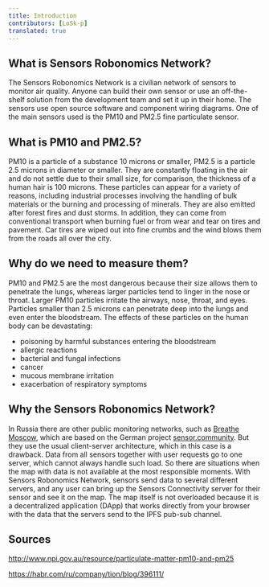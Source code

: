 ```yaml
---
title: Introduction 
contributors: [LoSk-p]
translated: true
---
```


## What is Sensors Robonomics Network?

The Sensors Robonomics Network is a civilian network of sensors to monitor air quality. Anyone can build their own sensor or use an off-the-shelf solution from the development team and set it up in their home. The sensors use open source software and component wiring diagrams. One of the main sensors used is the PM10 and PM2.5 fine particulate sensor.

## What is PM10 and PM2.5?

PM10 is a particle of a substance 10 microns or smaller, PM2.5 is a particle 2.5 microns in diameter or smaller. They are constantly floating in the air and do not settle due to their small size, for comparison, the thickness of a human hair is 100 microns. These particles can appear for a variety of reasons, including industrial processes involving the handling of bulk materials or the burning and processing of minerals. They are also emitted after forest fires and dust storms. In addition, they can come from conventional transport when burning fuel or from wear and tear on tires and pavement. Car tires are wiped out into fine crumbs and the wind blows them from the roads all over the city.

## Why do we need to measure them?

PM10 and PM2.5 are the most dangerous because their size allows them to penetrate the lungs, whereas larger particles tend to linger in the nose or throat. Larger PM10 particles irritate the airways, nose, throat, and eyes. Particles smaller than 2.5 microns can penetrate deep into the lungs and even enter the bloodstream. The effects of these particles on the human body can be devastating:
- poisoning by harmful substances entering the bloodstream
- allergic reactions
- bacterial and fungal infections
- cancer
- mucous membrane irritation
- exacerbation of respiratory symptoms

## Why the Sensors Robonomics Network?

In Russia there are other public monitoring networks, such as [Breathe Moscow](https://breathe.moscow/), which are based on the German project [sensor.community](https://sensor.community/ru/). But they use the usual client-server architecture, which in this case is a drawback. Data from all sensors together with user requests go to one server, which cannot always handle such load. So there are situations when the map with data is not available at the most responsible moments. With Sensors Robonomics Network, sensors send data to several different servers, and any user can bring up the Sensors Connectivity server for their sensor and see it on the map. The map itself is not overloaded because it is a decentralized application (DApp) that works directly from your browser with the data that the servers send to the IPFS pub-sub channel.

## Sources

http://www.npi.gov.au/resource/particulate-matter-pm10-and-pm25

https://habr.com/ru/company/tion/blog/396111/